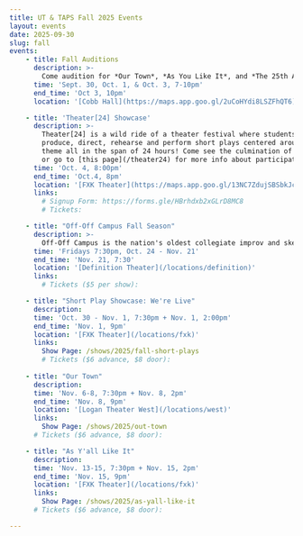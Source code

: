 ```yaml
---
title: UT & TAPS Fall 2025 Events
layout: events
date: 2025-09-30
slug: fall
events:
    - title: Fall Auditions
      description: >-
        Come audition for *Our Town*, *As You Like It*, and *The 25th Annual Putnam County Spelling Bee*! Those interested in auditioning should [visit this page for more details](/get-involved/actors).
      time: 'Sept. 30, Oct. 1, & Oct. 3, 7-10pm'
      end_time: 'Oct 3, 10pm'
      location: '[Cobb Hall](https://maps.app.goo.gl/2uCoHYdi8LSZFhQT6)'

    - title: 'Theater[24] Showcase'
      description: >-
        Theater[24] is a wild ride of a theater festival where students write,
        produce, direct, rehearse and perform short plays centered around a secret
        theme all in the span of 24 hours! Come see the culmination of their work,
        or go to [this page](/theater24) for more info about participating!
      time: 'Oct. 4, 8:00pm'
      end_time: 'Oct.4, 8pm'
      location: '[FXK Theater](https://maps.app.goo.gl/13NC7ZdujSBSbkJc9)'
      links:
        # Signup Form: https://forms.gle/HBrhdxb2xGLrD8MC8
        # Tickets: 

    - title: "Off-Off Campus Fall Season"
      description: >-
        Off-Off Campus is the nation's oldest collegiate improv and sketch comedy group. Every Friday from 4th-8th week, Off-Off Campus will present a never-before-seen comedy show, never to be seen again!
      time: 'Fridays 7:30pm, Oct. 24 - Nov. 21'
      end_time: 'Nov. 21, 7:30'
      location: '[Definition Theater](/locations/definition)'
      links:
        # Tickets ($5 per show):  

    - title: "Short Play Showcase: We're Live"
      description: 
      time: 'Oct. 30 - Nov. 1, 7:30pm + Nov. 1, 2:00pm'
      end_time: 'Nov. 1, 9pm'
      location: '[FXK Theater](/locations/fxk)'
      links:
        Show Page: /shows/2025/fall-short-plays
        # Tickets ($6 advance, $8 door): 
    
    - title: "Our Town"
      description:
      time: 'Nov. 6-8, 7:30pm + Nov. 8, 2pm'
      end_time: 'Nov. 8, 9pm'
      location: '[Logan Theater West](/locations/west)'
      links:
        Show Page: /shows/2025/out-town
      # Tickets ($6 advance, $8 door): 

    - title: "As Y'all Like It"
      description:
      time: 'Nov. 13-15, 7:30pm + Nov. 15, 2pm'
      end_time: 'Nov. 15, 9pm'
      location: '[FXK Theater](/locations/fxk)'
      links:
        Show Page: /shows/2025/as-yall-like-it
      # Tickets ($6 advance, $8 door): 

---
```

